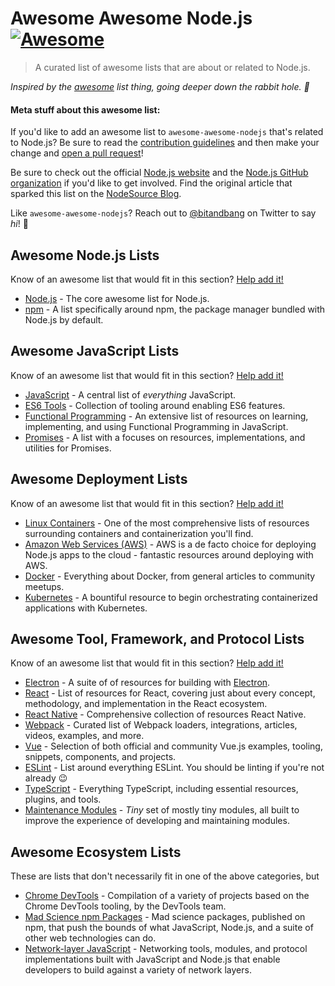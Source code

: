 # Awesome Awesome Node.js [![Awesome](https://cdn.rawgit.com/sindresorhus/awesome/d7305f38d29fed78fa85652e3a63e154dd8e8829/media/badge.svg)](https://github.com/sindresorhus/awesome)

> A curated list of awesome lists that are about or related to Node.js.

*Inspired by the [awesome](https://github.com/sindresorhus/awesome) list thing, going deeper down the rabbit hole. 🐰*

#### Meta stuff about this awesome list:
If you'd like to add an awesome list to `awesome-awesome-nodejs` that's related to Node.js? Be sure to read the [contribution guidelines](CONTRIBUTING.md) and then make your change and [open a pull request](https://opensource.guide/how-to-contribute/#opening-a-pull-request)!

Be sure to check out the official [Node.js website](https://nodejs.org) and the [Node.js GitHub organization](https://github.com/nodejs/node) if you'd like to get involved. Find the original article that sparked this list on the [NodeSource Blog](https://nodesource.com/blog/the-21-most-awesome-awesome-lists-for-node-js-developers/).

Like `awesome-awesome-nodejs`? Reach out to [@bitandbang](https://twitter.com/bitandbang) on Twitter to say *hi*! 👋

<!-- AWESOME ITEM TEMPLATE --

* [List Subject](https://github.com/user/awesome-nodejs-list-name) - Kick-arse description of why the awesome list is awesome for Node.js users!

-- /AWESOME ITEM TEMPLATE -->

## Awesome Node.js Lists
Know of an awesome list that would fit in this section? [Help add it!](https://github.com/bnb/awesome-awesome-nodejs/issues/new)

* [Node.js](https://github.com/sindresorhus/awesome-nodejs) - The core awesome list for Node.js. 
* [npm](https://github.com/sindresorhus/awesome-npm) - A list specifically around npm, the package manager bundled with Node.js by default.

## Awesome JavaScript Lists
Know of an awesome list that would fit in this section? [Help add it!](https://github.com/bnb/awesome-awesome-nodejs/issues/new)

* [JavaScript](https://github.com/sorrycc/awesome-javascript) - A central list of _everything_ JavaScript.
* [ES6 Tools](https://github.com/addyosmani/es6-tools) - Collection of tooling around enabling ES6 features.
* [Functional Programming](https://github.com/stoeffel/awesome-fp-js) - An extensive list of resources on learning, implementing, and using Functional Programming in JavaScript.
* [Promises](https://github.com/wbinnssmith/awesome-promises) - A list with a focuses on resources, implementations, and utilities for Promises.

## Awesome Deployment Lists
Know of an awesome list that would fit in this section? [Help add it!](https://github.com/bnb/awesome-awesome-nodejs/issues/new)

* [Linux Containers](https://github.com/Friz-zy/awesome-linux-containers) - One of the most comprehensive lists of resources surrounding containers and containerization you'll find.
* [Amazon Web Services (AWS)](https://github.com/donnemartin/awesome-aws) - AWS is a de facto choice for deploying Node.js apps to the cloud - fantastic resources around deploying with AWS.
* [Docker](https://github.com/veggiemonk/awesome-docker) - Everything about Docker, from general articles to community meetups.
* [Kubernetes](https://github.com/ramitsurana/awesome-kubernetes) - A bountiful resource to begin orchestrating containerized applications with Kubernetes.

## Awesome Tool, Framework, and Protocol Lists
Know of an awesome list that would fit in this section? [Help add it!](https://github.com/bnb/awesome-awesome-nodejs/issues/new)


* [Electron](https://github.com/sindresorhus/awesome-electron) - A suite of of resources for building with [Electron](electron.atom.io).
* [React](https://github.com/enaqx/awesome-react) - List of resources for React, covering just about every concept, methodology, and implementation in the React ecosystem.
* [React Native](https://github.com/jondot/awesome-react-native) - Comprehensive collection of resources React Native.
* [Webpack](https://github.com/d3viant0ne/awesome-webpack) - Curated list of Webpack loaders, integrations, articles, videos, examples, and more.
* [Vue](https://github.com/vuejs/awesome-vue) - Selection of both official and community Vue.js examples, tooling, snippets, components, and projects.
* [ESLint](https://github.com/dustinspecker/awesome-eslint) - List around everything ESLint. You should be linting if you're not already 😉
* [TypeScript](https://github.com/dzharii/awesome-typescript) - Everything TypeScript, including essential resources, plugins, and tools.
* [Maintenance Modules](https://github.com/maxogden/maintenance-modules) - _Tiny_ set of mostly tiny modules, all built to improve the experience of developing and maintaining modules.

## Awesome Ecosystem Lists
These are lists that don't necessarily fit in one of the above categories, but 

* [Chrome DevTools](https://github.com/ChromeDevTools/awesome-chrome-devtools) - Compilation of a variety of projects based on the Chrome DevTools tooling, by the DevTools team.
* [Mad Science npm Packages](https://github.com/feross/awesome-mad-science) - Mad science packages, published on npm, that push the bounds of what JavaScript, Node.js, and a suite of other web technologies can do.
* [Network-layer JavaScript](https://github.com/Kikobeats/awesome-network-js) - Networking tools, modules, and protocol implementations built with JavaScript and Node.js that enable developers to build against a variety of network layers.
